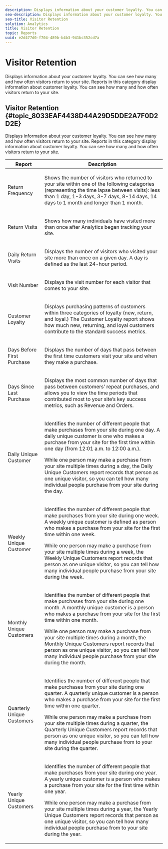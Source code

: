 ```yaml
---
description: Displays information about your customer loyalty. You can see how many and how often visitors return to your site. Reports in this category display information about customer loyalty. You can see how many and how often visitors return to your site.
seo-description: Displays information about your customer loyalty. You can see how many and how often visitors return to your site. Reports in this category display information about customer loyalty. You can see how many and how often visitors return to your site.
seo-title: Visitor Retention
solution: Analytics
title: Visitor Retention
topic: Reports
uuid: e2d477d0-f704-489b-b4b3-941bc352cd7a
---
```


# Visitor Retention

Displays information about your customer loyalty. You can see how many and how often visitors return to your site. Reports in this category display information about customer loyalty. You can see how many and how often visitors return to your site.

## Visitor Retention {#topic_8033EAF4438D44A29D5DDE2A7F0D2D2E}

Displays information about your customer loyalty. You can see how many and how often visitors return to your site. Reports in this category display information about customer loyalty. You can see how many and how often visitors return to your site.

<table id="table_486948EB47664B90BDF9915314B572B0"> 
 <thead> 
  <tr> 
   <th colname="col1" class="entry"> Report </th> 
   <th colname="col2" class="entry"> Description </th> 
  </tr> 
 </thead>
 <tbody> 
  <tr> 
   <td colname="col1"> Return Frequency </td> 
   <td colname="col2"> <p>Shows the number of visitors who returned to your site within one of the following categories (representing the time lapse between visits): less than 1 day, 1-3 days, 3-7 days, 8-14 days, 14 days to 1 month and longer than 1 month. </p> </td> 
  </tr> 
  <tr> 
   <td colname="col1"> Return Visits </td> 
   <td colname="col2"> <p>Shows how many individuals have visited more than once after Analytics began tracking your site. </p> </td> 
  </tr> 
  <tr> 
   <td colname="col1"> Daily Return Visits </td> 
   <td colname="col2"> <p>Displays the number of visitors who visited your site more than once on a given day. A day is defined as the last 24-hour period. </p> </td> 
  </tr> 
  <tr> 
   <td colname="col1"> Visit Number </td> 
   <td colname="col2"> <p>Displays the visit number for each visitor that comes to your site. </p> </td> 
  </tr> 
  <tr> 
   <td colname="col1"> Customer Loyalty </td> 
   <td colname="col2"> <p>Displays purchasing patterns of customers within three categories of loyalty (new, return, and loyal.) The <span class="wintitle"> Customer Loyalty</span> report shows how much new, returning, and loyal customers contribute to the standard success metrics. </p> </td> 
  </tr> 
  <tr> 
   <td colname="col1"> Days Before First Purchase </td> 
   <td colname="col2"> <p>Displays the number of days that pass between the first time customers visit your site and when they make a purchase. </p> </td> 
  </tr> 
  <tr> 
   <td colname="col1"> Days Since Last Purchase </td> 
   <td colname="col2"> <p>Displays the most common number of days that pass between customers’ repeat purchases, and allows you to view the time periods that contributed most to your site’s key success metrics, such as Revenue and Orders. </p> </td> 
  </tr> 
  <tr> 
   <td colname="col1"> Daily Unique Customer </td> 
   <td colname="col2"> <p>Identifies the number of different people that make purchases from your site during one day. A daily unique customer is one who makes a purchase from your site for the first time within one day (from 12:01 a.m. to 12:00 a.m.). </p> <p>While one person may make a purchase from your site multiple times during a day, the <span class="wintitle"> Daily Unique Customers</span> report records that person as one unique visitor, so you can tell how many individual people purchase from your site during the day. </p> </td> 
  </tr> 
  <tr> 
   <td colname="col1"> Weekly Unique Customer </td> 
   <td colname="col2"> <p>Identifies the number of different people that make purchases from your site during one week. A weekly unique customer is defined as person who makes a purchase from your site for the first time within one week. </p> <p>While one person may make a purchase from your site multiple times during a week, the <span class="wintitle"> Weekly Unique Customers</span> report records that person as one unique visitor, so you can tell how many individual people purchase from your site during the week. </p> </td> 
  </tr> 
  <tr> 
   <td colname="col1"> Monthly Unique Customers </td> 
   <td colname="col2"> <p>Identifies the number of different people that make purchases from your site during one month. A monthly unique customer is a person who makes a purchase from your site for the first time within one month. </p> <p>While one person may make a purchase from your site multiple times during a month, the <span class="wintitle"> Monthly Unique Customers</span> report records that person as one unique visitor, so you can tell how many individual people purchase from your site during the month. </p> </td> 
  </tr> 
  <tr> 
   <td colname="col1"> Quarterly Unique Customers </td> 
   <td colname="col2"> <p>Identifies the number of different people that make purchases from your site during one quarter. A quarterly unique customer is a person who makes a purchase from your site for the first time within one quarter. </p> <p>While one person may make a purchase from your site multiple times during a quarter, the <span class="wintitle"> Quarterly Unique Customers</span> report records that person as one unique visitor, so you can tell how many individual people purchase from to your site during the quarter. </p> </td> 
  </tr> 
  <tr> 
   <td colname="col1"> Yearly Unique Customers </td> 
   <td colname="col2"> <p>Identifies the number of different people that make purchases from your site during one year. A yearly unique customer is a person who makes a purchase from your site for the first time within one year. </p> <p>While one person may make a purchase from your site multiple times during a year, the <span class="wintitle"> Yearly Unique Customers</span> report records that person as one unique visitor, so you can tell how many individual people purchase from to your site during the year. </p> </td> 
  </tr> 
 </tbody> 
</table>

